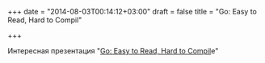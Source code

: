 +++
date = "2014-08-03T00:14:12+03:00"
draft = false
title = "Go: Easy to Read, Hard to Compil"

+++

<p>Интересная презентация &quot;<a href="http://talks.golang.org/2014/compiling.slide#1">Go: Easy to Read, Hard to Compil</a>e&quot;</p>

